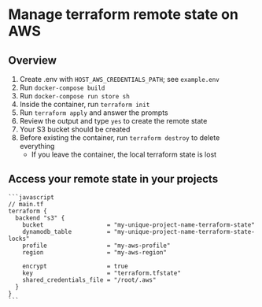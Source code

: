 
# Manage terraform remote state on AWS

## Overview

1. Create .env with `HOST_AWS_CREDENTIALS_PATH`; see `example.env`
2. Run `docker-compose build`
3. Run `docker-compose run store sh`
4. Inside the container, run `terraform init`
5. Run `terraform apply` and answer the prompts
6. Review the output and type `yes` to create the remote state
7. Your S3 bucket should be created
8. Before existing the container, run `terraform destroy` to delete everything
    * If you leave the container, the local terraform state is lost

## Access your remote state in your projects

    ```javascript
    // main.tf
    terraform {
      backend "s3" {
        bucket                  = "my-unique-project-name-terraform-state"
        dynamodb_table          = "my-unique-project-name-terraform-state-locks"
        profile                 = "my-aws-profile"
        region                  = "my-aws-region"

        encrypt                 = true
        key                     = "terraform.tfstate"
        shared_credentials_file = "/root/.aws"
      }
    }
    ```
